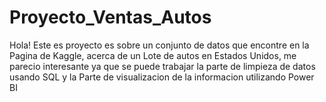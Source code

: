 # Proyecto_Ventas_Autos
Hola!
Este es proyecto es sobre un conjunto de datos que encontre en la Pagina de Kaggle, acerca de un Lote de autos en Estados Unidos, me parecio interesante ya que se puede trabajar la parte de limpieza de datos usando SQL y la Parte de visualizacion de la informacion utilizando Power BI
